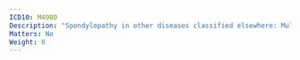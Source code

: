 ```yaml
---
ICD10: M4980
Description: "Spondylopathy in other diseases classified elsewhere: Multiple sites in spine"
Matters: No
Weight: 0
---
```

